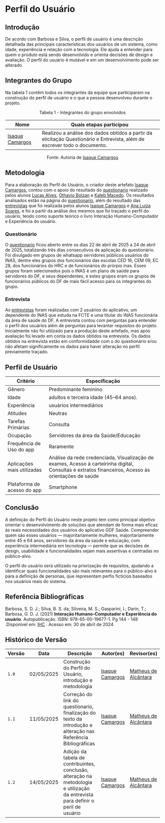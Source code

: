 # Perfil do Usuário 

## Introdução 

De acordo com Barbosa e Silva, o perfil de usuário é uma descrição detalhada das principais características dos usuários de um sistema, como idade, experiência e relação com a tecnologia. Ele ajuda a entender para quem o produto está sendo desenvolvido e orienta decisões de design e avaliação. O perfil do usuário é mutável e em um desenvolvimento pode ser alterado. 

## Integrantes do Grupo
    

Na tabela 1 contêm todos os integrantes da equipe que participaram na construção do perfil de usuário e o que a pessoa desenvolveu durante o projeto.

<p align="center">Tabela 1 - Integrantes do grupo envolvidos</p>
<div align="center">
    <table>
        <thead>
            <tr>
                <th>Nome</th>
                <th>Quais etapas participou</th>
            </tr>
        </thead>
        <tbody>
            <tr>
                <td><a href="https://github.com/isaqzin">Isaque Camargos</a></td>
                <td>Realizou a análise dos dados obtidos a partir da elicitação Questionário e Entrevista, além de escrever todo o documento.</td>
            </tr>
        </tbody>
    </table>
</div>

<p align="center">Fonte: Autoria de <a href="https://github.com/isaqzin">Isaque Camargos</a></p>

## Metodologia

Para a elaboração do Perfil do Usuário, o criador deste artefato [Isaque Camargos](https://github.com/isaqzin), contou com o apoio do resultado do [questionario](https://requisitos-de-software.github.io/2025.1-GDF-Saude/elicitacao/tecnicas/questionario/) realizado pelos alunos [Lucas Alves](https://github.com/LucasAlves71), [Othavio Bolzan](https://github.com/bolzanMGB) e [Kaleb Macedo](https://github.com/kalebmacedo). Os resultados analisados estão na página do [questionario](https://requisitos-de-software.github.io/2025.1-GDF-Saude/elicitacao/tecnicas/questionario/), além do resultado das [entrevistas](https://requisitos-de-software.github.io/2025.1-GDF-Saude/elicitacao/tecnicas/entrevista/) que foi realizada pelos alunos [Isaque Camargos](https://github.com/isaqzin) e [Ana Luiza Soares](https://github.com/Ana-Luiza-SC), e foi a partir da análise dos mesmos que foi traçado o perfil do usuário, tendo como suporte teórico o livro Interação Humano-Computador e Experiência do usuário. 

### Questionário

O [questionario](https://requisitos-de-software.github.io/2025.1-GDF-Saude/elicitacao/tecnicas/questionario/) ficou aberto entre os dias 22 de abril de 2025 a 24 de abril de 2025, totalizando três dias consecutivos de aplicação do questionário. Foi divulgado em grupos de whatsapp servidores públicos usuários do INAS, dentre eles grupos dos funcionários das escolas CED 16, CEM 09, EC 28, dos funcionários do HRC e de funcionários do prórpio inas. Esses grupos foram selecionados pois o INAS é um plano de saúde para servidores do DF, e seus dependentes,  e estes grupos eram os grupos de funcionários públicos do DF de mais fácil acesso para os integrantes do grupo.

### Entrevista 

As [entrevistas](https://requisitos-de-software.github.io/2025.1-GDF-Saude/elicitacao/tecnicas/entrevista/) foram realizadas com 2 usuários do aplicativo, um dependente do INAS que estuda na FCTE e uma titular do INAS funcionária da área de saúde do DF. A entrevista contou com perguntas para entender o perfil dos usuários além de perguntas para levantar requisitos do projeto. Inicialmente não foi utilizado para a produção deste artefado, mas após avaliação foi levado em conta os dados obtidos na entrevista.
Os dados obtidos na entrevista estão em conformidadde com o do questionário e/ou não afetam significamente os dados para haver alteração no perfil previamente traçado. 

## Perfil de Usuário 

| Critério              | Especificação                           |
|-----------------------|-------------------------------------------------------------------------|
|Gênero             | Predominante feminino|
| Idade             |  adultos e terceira idade (45–64 anos). |
| Experiência       | usuários intermediários |
| Atitudes          | Neutras |
| Tarefas Primárias | Consulta  |
| Ocupação | Servidores da área da Saúde/Educação  |
|Frequência de Uso do app| Raramente|
|Aplicações mais utilizadas| Análise da rede credenciada, Visualização de exames, Acesso à carteirinha digital, Consultas e extratos financeiros, Acesso às orientações de saúde |
|Plataforma de acesso do app| Smartphone |

## Conclusão 

A definição do Perfil do Usuário neste projeto tem como principal objetivo orientar o desenvolvimento de soluções que atendam de forma mais eficaz às reais necessidades dos usuários do aplicativo GDF Saúde. Compreender quem são esses usuários — majoritariamente mulheres, majoritariamente entre 45 e 64 anos, servidores da área da saúde e educação, com experiência intermediária em tecnologia — permite que as decisões de design, usabilidade e funcionalidades sejam mais assertivas e centradas no público-alvo.

O perfil do usuário será utilizado na priorização de requisitos, ajudando a identificar quais funcionalidades são mais relevantes para o público-alvo e para a definição de personas, que representam perfis fictícios baseados nos usuários reais do sistema.


## Referência Bibliográficas

Barbosa, S. D. J.; Silva, B. S. da; Silveira, M. S.; Gasparini, I.; Darin, T.; Barbosa, G. D. J. (2021) **Interação Humano-Computador e Experiência do usuário**. Autopublicação. ISBN: 978-65-00-19677-1. Pg 144 - 148 .Disponível em: [IHC](https://aprender3.unb.br/pluginfile.php/3096073/mod_resource/content/2/ihc-ux-%20Personas.pdf) . Acesso em: 30 de abril de 2024 

## Histórico de Versão

| Versão | Data          | Descrição                          | Autor(es)     |  Revisor(es)  |
| ------ | ------------- | ---------------------------------- | ------------- | ------------- |
| `1.0`  |  02/05/2025 |  Construção do Perfil do Usuário, introdução e metodologia | [Isaque Camargos](https://github.com/isaqzin)  | [Matheus de Alcântara](https://github.com/matheusdealcantara) |
| `1.1`  |  11/05/2025 |  Correção do link do questionario, finalização do texto da introdução e alteração nas Referência Bibliográficas | [Isaque Camargos](https://github.com/isaqzin)  | [Matheus de Alcântara](https://github.com/matheusdealcantara) |
| `1.2`  |  14/05/2025 |  Adição da tabela de contribuintes, conclusão, alteração na metodologia e utilização da entrevista para definir o peril de usuário| [Isaque Camargos](https://github.com/isaqzin)  | [Matheus de Alcântara](https://github.com/matheusdealcantara) |